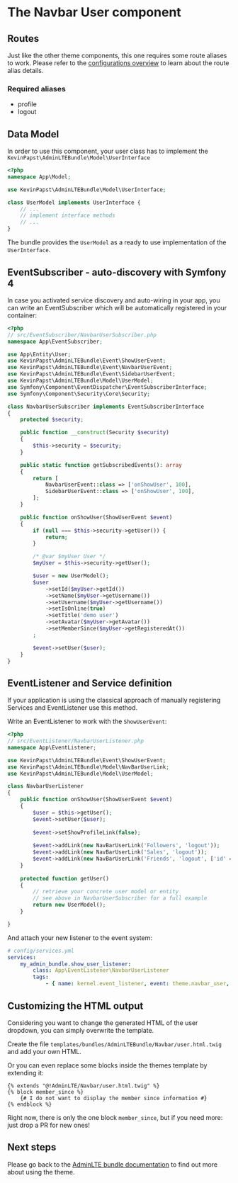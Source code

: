 # The Navbar User component

## Routes
Just like the other theme components, this one requires some route aliases to work. 
Please refer to the [configurations overview](configurations.md) to learn about the route alias details. 

### Required aliases
* profile
* logout

## Data Model

In order to use this component, your user class has to implement the `KevinPapst\AdminLTEBundle\Model\UserInterface`
```php
<?php
namespace App\Model;

use KevinPapst\AdminLTEBundle\Model\UserInterface;

class UserModel implements UserInterface {
    // ...
    // implement interface methods
    // ...
}
```

The bundle provides the `UserModel` as a ready to use implementation of the `UserInterface`. 

## EventSubscriber - auto-discovery with Symfony 4

In case you activated service discovery and auto-wiring in your app, you can write an EventSubscriber which will 
be automatically registered in your container:

```php
<?php
// src/EventSubscriber/NavbarUserSubscriber.php
namespace App\EventSubscriber;

use App\Entity\User;
use KevinPapst\AdminLTEBundle\Event\ShowUserEvent;
use KevinPapst\AdminLTEBundle\Event\NavbarUserEvent;
use KevinPapst\AdminLTEBundle\Event\SidebarUserEvent;
use KevinPapst\AdminLTEBundle\Model\UserModel;
use Symfony\Component\EventDispatcher\EventSubscriberInterface;
use Symfony\Component\Security\Core\Security;

class NavbarUserSubscriber implements EventSubscriberInterface
{
    protected $security;

    public function __construct(Security $security)
    {
        $this->security = $security;
    }

    public static function getSubscribedEvents(): array
    {
        return [
            NavbarUserEvent::class => ['onShowUser', 100],
            SidebarUserEvent::class => ['onShowUser', 100],
        ];
    }

    public function onShowUser(ShowUserEvent $event)
    {
        if (null === $this->security->getUser()) {
            return;
        }

        /* @var $myUser User */
        $myUser = $this->security->getUser();

        $user = new UserModel();
        $user
            ->setId($myUser->getId())
            ->setName($myUser->getUsername())
            ->setUsername($myUser->getUsername())
            ->setIsOnline(true)
            ->setTitle('demo user')
            ->setAvatar($myUser->getAvatar())
            ->setMemberSince($myUser->getRegisteredAt())
        ;

        $event->setUser($user);
    }
}
```

## EventListener and Service definition    

If your application is using the classical approach of manually registering Services and EventListener use this method.

Write an EventListener to work with the `ShowUserEvent`:

```php
<?php
// src/EventListener/NavbarUserListener.php
namespace App\EventListener;

use KevinPapst\AdminLTEBundle\Event\ShowUserEvent;
use KevinPapst\AdminLTEBundle\Model\NavBarUserLink;
use KevinPapst\AdminLTEBundle\Model\UserModel;

class NavbarUserListener
{
    public function onShowUser(ShowUserEvent $event)
    {
        $user = $this->getUser();
        $event->setUser($user);
        
        $event->setShowProfileLink(false);
    
        $event->addLink(new NavBarUserLink('Followers', 'logout'));
        $event->addLink(new NavBarUserLink('Sales', 'logout'));
        $event->addLink(new NavBarUserLink('Friends', 'logout', ['id' => 2]));
    }
    
    protected function getUser()
    {
        // retrieve your concrete user model or entity
        // see above in NavbarUserSubscriber for a full example
        return new UserModel();
    }

}
```

And attach your new listener to the event system:

```yaml
# config/services.yml
services:
    my_admin_bundle.show_user_listener:
        class: App\EventListener\NavbarUserListener
        tags:
            - { name: kernel.event_listener, event: theme.navbar_user, method: onShowUser }
```

## Customizing the HTML output

Considering you want to change the generated HTML of the user dropdown, you can simply overwrite the template.

Create the file `templates/bundles/AdminLTEBundle/Navbar/user.html.twig` and add your own HTML.

Or you can even replace some blocks inside the themes template by extending it:
```twig
{% extends "@!AdminLTE/Navbar/user.html.twig" %}
{% block member_since %}
    {# I do not want to display the member since information #}
{% endblock %}
```

Right now, there is only the one block `member_since`, but if you need more: just drop a PR for new ones!

## Next steps

Please go back to the [AdminLTE bundle documentation](README.md) to find out more about using the theme.
